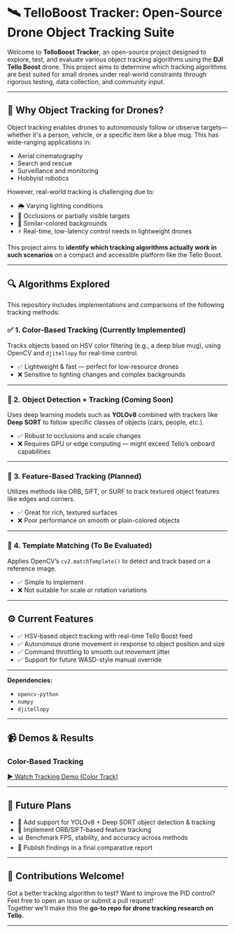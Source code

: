 # 🛰️ TelloBoost Tracker: Open-Source Drone Object Tracking Suite

Welcome to **TelloBoost Tracker**, an open-source project designed to explore, test, and evaluate various object tracking algorithms using the **DJI Tello Boost** drone. This project aims to determine which tracking algorithms are best suited for small drones under real-world constraints through rigorous testing, data collection, and community input.

---

## 🚀 Why Object Tracking for Drones?

Object tracking enables drones to autonomously follow or observe targets—whether it's a person, vehicle, or a specific item like a blue mug. This has wide-ranging applications in:

- Aerial cinematography
- Search and rescue
- Surveillance and monitoring
- Hobbyist robotics

However, real-world tracking is challenging due to:

- 🌦️ Varying lighting conditions  
- 🙈 Occlusions or partially visible targets  
- 🎨 Similar-colored backgrounds  
- ⚡ Real-time, low-latency control needs in lightweight drones  

This project aims to **identify which tracking algorithms actually work in such scenarios** on a compact and accessible platform like the Tello Boost.

---

## 🔍 Algorithms Explored

This repository includes implementations and comparisons of the following tracking methods:

### ✅ 1. Color-Based Tracking (Currently Implemented)
Tracks objects based on HSV color filtering (e.g., a deep blue mug), using OpenCV and `djitellopy` for real-time control.

- ✅ Lightweight & fast — perfect for low-resource drones  
- ❌ Sensitive to lighting changes and complex backgrounds  

---

### 🧠 2. Object Detection + Tracking (Coming Soon)
Uses deep learning models such as **YOLOv8** combined with trackers like **Deep SORT** to follow specific classes of objects (cars, people, etc.).

- ✅ Robust to occlusions and scale changes  
- ❌ Requires GPU or edge computing — might exceed Tello’s onboard capabilities  

---

### 🧬 3. Feature-Based Tracking (Planned)
Utilizes methods like ORB, SIFT, or SURF to track textured object features like edges and corners.

- ✅ Great for rich, textured surfaces  
- ❌ Poor performance on smooth or plain-colored objects  

---

### 🔎 4. Template Matching (To Be Evaluated)
Applies OpenCV’s `cv2.matchTemplate()` to detect and track based on a reference image.

- ✅ Simple to implement  
- ❌ Not suitable for scale or rotation variations  

---

## ⚙️ Current Features

- ✅ HSV-based object tracking with real-time Tello Boost feed  
- ✅ Autonomous drone movement in response to object position and size  
- ✅ Command throttling to smooth out movement jitter  
- ✅ Support for future WASD-style manual override  

---


**Dependencies:**
- `opencv-python`
- `numpy`
- `djitellopy`

---

## 📹 Demos & Results

### Color-Based Tracking
[▶️ Watch Tracking Demo (Color Track)](https://github.com/VSQACE34/Tracking-for-drones/blob/main/color%20based%20tracking/tracking_demo(color%20track).mp4)


---

## 🧪 Future Plans

- 🔁 Add support for YOLOv8 + Deep SORT object detection & tracking  
- 🧩 Implement ORB/SIFT-based feature tracking  
- 📊 Benchmark FPS, stability, and accuracy across methods  
- 📖 Publish findings in a final comparative report  

---

## 🤝 Contributions Welcome!

Got a better tracking algorithm to test? Want to improve the PID control?  
Feel free to open an issue or submit a pull request!  
Together we’ll make this the **go-to repo for drone tracking research on Tello.**

---
